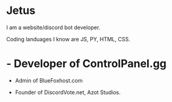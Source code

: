 # Jetus

I am a website/discord bot developer.

Coding landuages I know are JS, PY, HTML, CSS.

# - Developer of ControlPanel.gg

- Admin of BlueFoxhost.com

- Founder of DiscordVote.net, Azot Studios.
